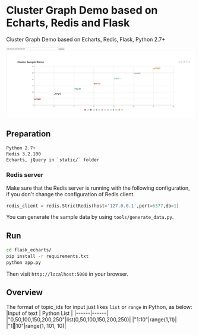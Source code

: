 # Cluster Graph Demo based on Echarts, Redis and Flask

Cluster Graph Demo based on Echarts, Redis, Flask, Python 2.7+

![demo](/pic/pic.jpg)

## Preparation

```
Python 2.7+
Redis 3.2.100
Echarts, jQuery in `static/` folder
```

### Redis server

Make sure that the Redis server is running with the following configuration, if you don't change the configuration of Redis client.

```python
redis_client = redis.StrictRedis(host='127.0.0.1',port=6377,db=1)
```

You can generate the sample data by using `tools/generate_data.py`.

## Run

```bash
cd flask_echarts/
pip install -r requirements.txt
python app.py
```

Then visit `http://localhost:5000` in your browser.

## Overview

The format of topic_ids for input just likes `list` or `range` in Python, as below:
|Input of text | Python List |
|------|------|
|"0,50,100,150,200,250"|list(0,50,100,150,200,250)|
|"1:10"|range(1,11)|
|"1:100:10"|range(1, 101, 10)|